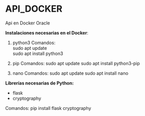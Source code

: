# API_DOCKER
Api en Docker Oracle

**Instalaciones necesarias en el Docker**:
1. python3
Comandos:  
sudo apt update  
sudo apt install python3  

3. pip
Comandos:
sudo apt update
sudo apt install python3-pip

4. nano
Comandos:
  sudo apt update
  sudo apt install nano

**Librerías necesarias de Python:**
- flask
- cryptography

Comandos:
pip install flask cryptography
